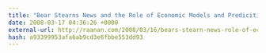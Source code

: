 ```yaml
---
title: "Bear Stearns News and the Role of Economic Models and Predicitions"
date: 2008-03-17 04:36:26 +0000
external-url: http://raanan.com/2008/03/16/bears-stearn-news-role-of-economic-models-predictions/
hash: a93399953afa6ab9cd3e6fbbe553dd93
---
```



